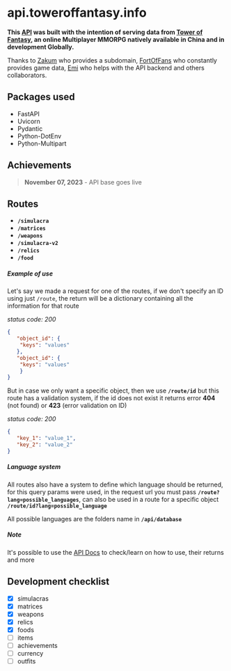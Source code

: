 # api.toweroffantasy.info

**This [API](https://api.toweroffantasy.info/docs) was built with the intention of serving data from [Tower of Fantasy](https://www.toweroffantasy-global.com), an online Multiplayer MMORPG natively available in China and in development Globally.**

Thanks to [Zakum](https://github.com/whotookzakum) who provides a subdomain, [FortOfFans](https://github.com/FortOfFans) who constantly provides game data, [Emi](https://github.com/eminentglory) who helps with the API backend and others collaborators.


## Packages used

* FastAPI
* Uvicorn
* Pydantic
* Python-DotEnv
* Python-Multipart


## Achievements

> **November 07, 2023** - API base goes live



## Routes

* **`/simulacra`**
* **`/matrices`**
* **`/weapons`**
* **`/simulacra-v2`**
* **`/relics`**
* **`/food`**

##### Example of use

Let's say we made a request for one of the routes, if we don't specify an ID using just `/route`, the return will be a dictionary containing all the information for that route

*status code: 200*

```json
{
   "object_id": {
	"keys": "values"
   },
   "object_id": {
	"keys": "values"
    }
}
```

But in case we only want a specific object, then we use **`/route/id`** but this route has a validation system, if the id does not exist it returns error **404** (not found) or **423** (error validation on ID)

_status code: 200_

```json
{
   "key_1": "value_1",
   "key_2": "value_2"
}
```

##### Language system

All routes also have a system to define which language should be returned, for this query params were used, in the request url you must pass **`/route?lang=possible_languages`**, can also be used in a route for a specific object **`/route/id?lang=possible_language`**

All possible languages are the folders name in **`/api/database`**

##### Note

It's possible to use the [API Docs](https://api.toweroffantasy.info/docs) to check/learn on how to use, their returns and more


## Development checklist

* [X] simulacras
* [X] matrices
* [X] weapons
* [X] relics
* [X] foods
* [ ] items
* [ ] achievements
* [ ] currency
* [ ] outfits
